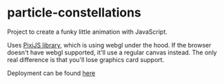 # particle-constellations
Project to create a funky little animation with JavaScript.

Uses [PixiJS library](https://www.pixijs.com/), which is using webgl under the hood. If the browser doesn't have webgl supported, it'll use a regular canvas instead. The only real difference is that you'll lose graphics card support.

Deployment can be found [here](https://infallible-kalam-8963f3.netlify.app/)
